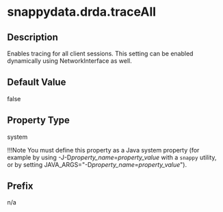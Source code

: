 # snappydata.drda.traceAll

## Description

Enables tracing for all client sessions. This setting can be enabled dynamically using NetworkInterface as well.

## Default Value

false

## Property Type

system 

!!!Note 
	You must define this property as a Java system property (for example by using -J-D*property\_name*=*property\_value* with a `snappy` utility, or by setting JAVA\_ARGS="-D*property\_name*=*property\_value*").</p>

## Prefix

n/a
